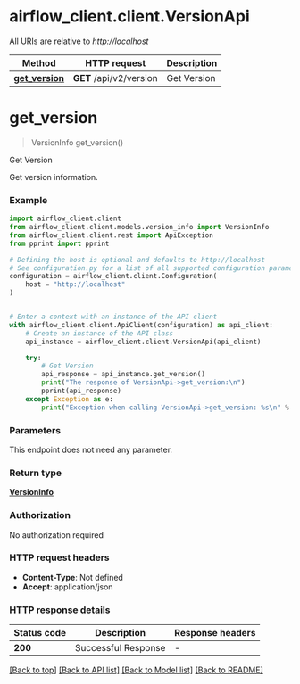 # airflow_client.client.VersionApi

All URIs are relative to *http://localhost*

Method | HTTP request | Description
------------- | ------------- | -------------
[**get_version**](VersionApi.md#get_version) | **GET** /api/v2/version | Get Version


# **get_version**
> VersionInfo get_version()

Get Version

Get version information.

### Example


```python
import airflow_client.client
from airflow_client.client.models.version_info import VersionInfo
from airflow_client.client.rest import ApiException
from pprint import pprint

# Defining the host is optional and defaults to http://localhost
# See configuration.py for a list of all supported configuration parameters.
configuration = airflow_client.client.Configuration(
    host = "http://localhost"
)


# Enter a context with an instance of the API client
with airflow_client.client.ApiClient(configuration) as api_client:
    # Create an instance of the API class
    api_instance = airflow_client.client.VersionApi(api_client)

    try:
        # Get Version
        api_response = api_instance.get_version()
        print("The response of VersionApi->get_version:\n")
        pprint(api_response)
    except Exception as e:
        print("Exception when calling VersionApi->get_version: %s\n" % e)
```



### Parameters

This endpoint does not need any parameter.

### Return type

[**VersionInfo**](VersionInfo.md)

### Authorization

No authorization required

### HTTP request headers

 - **Content-Type**: Not defined
 - **Accept**: application/json

### HTTP response details

| Status code | Description | Response headers |
|-------------|-------------|------------------|
**200** | Successful Response |  -  |

[[Back to top]](#) [[Back to API list]](../README.md#documentation-for-api-endpoints) [[Back to Model list]](../README.md#documentation-for-models) [[Back to README]](../README.md)

